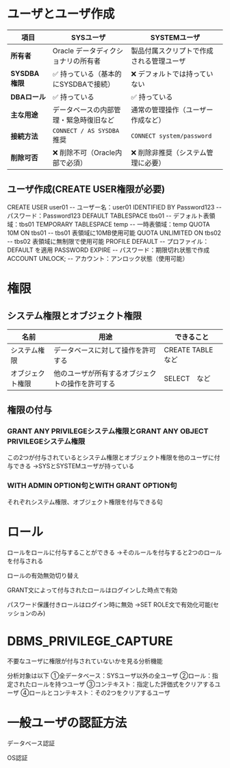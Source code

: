# ユーザとユーザ作成

| 項目            | SYSユーザ                   | SYSTEMユーザ                 |
| ------------- | ------------------------ | ------------------------- |
| **所有者**       | Oracle データディクショナリの所有者    | 製品付属スクリプトで作成される管理ユーザ      |
| **SYSDBA 権限** | ✅ 持っている（基本的にSYSDBAで接続）   | ❌ デフォルトでは持っていない           |
| **DBAロール**    | ✅ 持っている                  | ✅ 持っている                   |
| **主な用途**      | データベースの内部管理・緊急時復旧など      | 通常の管理操作（ユーザー作成など）         |
| **接続方法**      | `CONNECT / AS SYSDBA` 推奨 | `CONNECT system/password` |
| **削除可否**      | ❌ 削除不可（Oracle内部で必須）      | ❌ 削除非推奨（システム管理に必要）        |
## ユーザ作成(CREATE USER権限が必要)

CREATE USER user01                                  -- ユーザー名：user01
  IDENTIFIED BY Password123                 -- パスワード：Password123
  DEFAULT TABLESPACE tbs01                 -- デフォルト表領域：tbs01
  TEMPORARY TABLESPACE temp          -- 一時表領域：temp
  QUOTA 10M ON tbs01                               -- tbs01 表領域に10MB使用可能
  QUOTA UNLIMITED ON tbs02                -- tbs02 表領域に無制限で使用可能
  PROFILE DEFAULT                                      -- プロファイル：DEFAULT を適用
  PASSWORD EXPIRE                                    -- パスワード：期限切れ状態で作成
  ACCOUNT UNLOCK;                                   -- アカウント：アンロック状態（使用可能）

# 権限

## システム権限とオブジェクト権限

| 名前       | 用途                       | できること           |
| -------- | ------------------------ | --------------- |
| システム権限   | データベースに対して操作を許可する        | CREATE TABLE　など |
| オブジェクト権限 | 他のユーザが所有するオブジェクトの操作を許可する | SELECT　など       |
## 権限の付与

### GRANT ANY PRIVILEGEシステム権限とGRANT ANY OBJECT PRIVILEGEシステム権限

この2つが付与されているとシステム権限とオブジェクト権限を他のユーザに付与できる
→SYSとSYSTEMユーザが持っている

### WITH ADMIN OPTION句とWITH GRANT OPTION句

それぞれシステム権限、オブジェクト権限を付与できる句

# ロール

ロールをロールに付与することができる
→そのルールを付与すると2つのロールを付与される

ロールの有効無効切り替え

GRANT文によって付与されたロールはログインした時点で有効

パスワード保護付きロールはログイン時に無効
→SET ROLE文で有効化可能(セッションのみ)

# DBMS_PRIVILEGE_CAPTURE

不要なユーザに権限が付与されていないかを見る分析機能

分析対象は以下
①全データベース：SYSユーザ以外の全ユーザ
②ロール：指定されたロールを持つユーザ
③コンテキスト：指定した評価式をクリアするユーザ
④ロールとコンテキスト：その2つをクリアするユーザ

# 一般ユーザの認証方法

データベース認証



OS認証